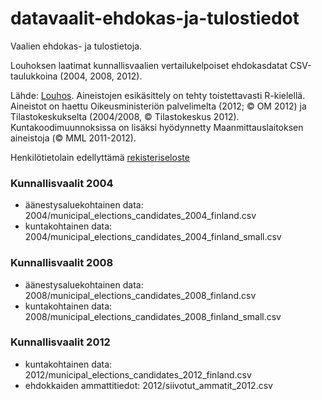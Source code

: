 datavaalit-ehdokas-ja-tulostiedot
=================================

Vaalien ehdokas- ja tulostietoja.

Louhoksen laatimat kunnallisvaalien vertailukelpoiset ehdokasdatat CSV-taulukkoina (2004, 2008, 2012).

Lähde: [Louhos](http://louhos.wordpress.com/2012/10/05/kunnallisvaalien-vertailukelpoiset-ehdokasdatat-csv-taulukkoina-2004-2008-2012/). Aineistojen esikäsittely on tehty toistettavasti R-kielellä. Aineistot on haettu Oikeusministeriön palvelimelta (2012; © OM 2012) ja Tilastokeskukselta (2004/2008, © Tilastokeskus 2012). Kuntakoodimuunnoksissa on lisäksi hyödynnetty Maanmittauslaitoksen aineistoja (© MML 2011-2012). 

Henkilötietolain edellyttämä [rekisteriseloste](rekisteriseloste-vaaliehdokasrekisteri.pdf)

### Kunnallisvaalit 2004

* äänestysaluekohtainen data: 2004/municipal_elections_candidates_2004_finland.csv
* kuntakohtainen data: 2004/municipal_elections_candidates_2004_finland_small.csv

### Kunnallisvaalit 2008

* äänestysaluekohtainen data: 2008/municipal_elections_candidates_2008_finland.csv
* kuntakohtainen data: 2008/municipal_elections_candidates_2008_finland_small.csv

### Kunnallisvaalit 2012

* kuntakohtainen data: 2012/municipal_elections_candidates_2012_finland.csv
* ehdokkaiden ammattitiedot: 2012/siivotut_ammatit_2012.csv
